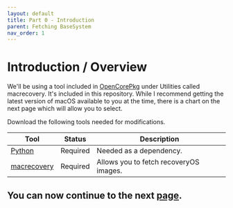 ```yaml
---
layout: default
title: Part 0 - Introduction
parent: Fetching BaseSystem
nav_order: 1
---
```


# Introduction / Overview

We'll be using a tool included in [OpenCorePkg](https://github.com/acidanthera/OpenCorePkg) under Utilities called macrecovery. It's included in this repository. While I recommend getting the latest version of macOS available to you at the time, there is a chart on the next page which will allow you to select.

Download the following tools needed for modifications.

| Tool  | Status | Description | 
| ----- | ----- | ----- |
| [Python](https://www.python.org/downloads/) | Required | Needed as a dependency. |
| [macrecovery](https://github.com/royalgraphx/macrecovery) | Required | Allows you to fetch recoveryOS images. |

## You can now continue to the next <a href="01-macrecovery.html">page</a>.
